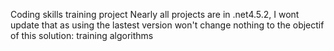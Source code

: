 Coding skills training project
Nearly all projects are in .net4.5.2, I wont update that as using the lastest version won't change nothing to the objectif of this solution: training algorithms

